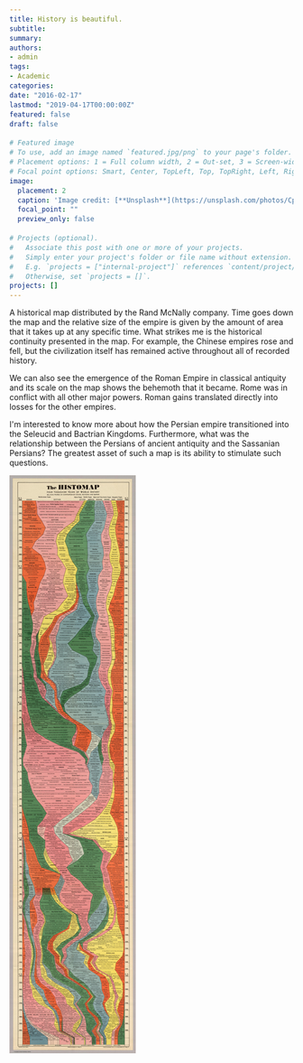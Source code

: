 ```yaml
---
title: History is beautiful.
subtitle: 
summary: 
authors:
- admin
tags:
- Academic
categories:
date: "2016-02-17"
lastmod: "2019-04-17T00:00:00Z"
featured: false
draft: false

# Featured image
# To use, add an image named `featured.jpg/png` to your page's folder.
# Placement options: 1 = Full column width, 2 = Out-set, 3 = Screen-width
# Focal point options: Smart, Center, TopLeft, Top, TopRight, Left, Right, BottomLeft, Bottom, BottomRight
image:
  placement: 2
  caption: 'Image credit: [**Unsplash**](https://unsplash.com/photos/CpkOjOcXdUY)'
  focal_point: ""
  preview_only: false

# Projects (optional).
#   Associate this post with one or more of your projects.
#   Simply enter your project's folder or file name without extension.
#   E.g. `projects = ["internal-project"]` references `content/project/deep-learning/index.md`.
#   Otherwise, set `projects = []`.
projects: []
---
```


A historical map distributed by the Rand McNally company. Time goes down the map and the relative size of the empire is given by the amount of area that it takes up at any specific time. What strikes me is the historical continuity presented in the map. For example, the Chinese empires rose and fell, but the civilization itself has remained active throughout all of recorded history.

We can also see the emergence of the Roman Empire in classical antiquity and its scale on the map shows the behemoth that it became. Rome was in conflict with all other major powers. Roman gains translated directly into losses for the other empires.

I'm interested to know more about how the Persian empire transitioned into the Seleucid and Bactrian Kingdoms. Furthermore, what was the relationship between the Persians of ancient antiquity and the Sassanian Persians? The greatest asset of such a map is its ability to stimulate such questions.

![where is the image](/static/img/posts/histomap.jpg)
